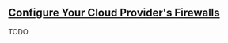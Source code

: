 ## [Configure Your Cloud Provider's Firewalls](https://kubernetes.io/docs/tasks/access-application-cluster/configure-cloud-provider-firewall/)

TODO
